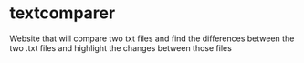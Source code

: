 # textcomparer
Website that will compare two txt files and find the differences between the two .txt files and highlight the changes between those files
